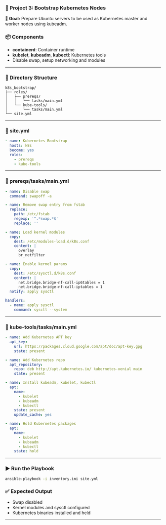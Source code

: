 
### 📁 Project 3: Bootstrap Kubernetes Nodes

**🎯 Goal:** Prepare Ubuntu servers to be used as Kubernetes master and worker nodes using kubeadm.

### 📦 Components

* **containerd**: Container runtime
* **kubelet**, **kubeadm**, **kubectl**: Kubernetes tools
* Disable swap, setup networking and modules

---

### 📂 Directory Structure

```
k8s_bootstrap/
├── roles/
│   ├── prereqs/
│   │   └── tasks/main.yml
│   └── kube-tools/
│       └── tasks/main.yml
└── site.yml
```

---

### 📄 site.yml

```yaml
- name: Kubernetes Bootstrap
  hosts: k8s
  become: yes
  roles:
    - prereqs
    - kube-tools
```

---

### 📄 prereqs/tasks/main.yml

```yaml
- name: Disable swap
  command: swapoff -a

- name: Remove swap entry from fstab
  replace:
    path: /etc/fstab
    regexp: '^.*swap.*$'
    replace: ''

- name: Load kernel modules
  copy:
    dest: /etc/modules-load.d/k8s.conf
    content: |
      overlay
      br_netfilter

- name: Enable kernel params
  copy:
    dest: /etc/sysctl.d/k8s.conf
    content: |
      net.bridge.bridge-nf-call-ip6tables = 1
      net.bridge.bridge-nf-call-iptables = 1
  notify: apply sysctl

handlers:
  - name: apply sysctl
    command: sysctl --system
```

---

### 📄 kube-tools/tasks/main.yml

```yaml
- name: Add Kubernetes APT key
  apt_key:
    url: https://packages.cloud.google.com/apt/doc/apt-key.gpg
    state: present

- name: Add Kubernetes repo
  apt_repository:
    repo: deb http://apt.kubernetes.io/ kubernetes-xenial main
    state: present

- name: Install kubeadm, kubelet, kubectl
  apt:
    name:
      - kubelet
      - kubeadm
      - kubectl
    state: present
    update_cache: yes

- name: Hold Kubernetes packages
  apt:
    name:
      - kubelet
      - kubeadm
      - kubectl
    state: hold
```

---

### ▶️ Run the Playbook

```bash
ansible-playbook -i inventory.ini site.yml
```

### ✅ Expected Output

* Swap disabled
* Kernel modules and sysctl configured
* Kubernetes binaries installed and held

---


